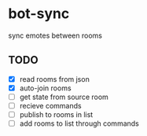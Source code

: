 # bot-sync
 sync emotes between rooms

## TODO
- [x] read rooms from json
- [x] auto-join rooms
- [ ] get state from source room
- [ ] recieve commands
- [ ] publish to rooms in list
- [ ] add rooms to list through commands